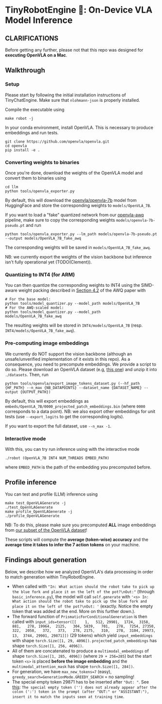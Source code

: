 # TinyRobotEngine 🤖: On-Device VLA Model Inference

## CLARIFICATIONS

Before getting any further, please not that this repo was designed for **executing OpenVLA on a Mac**.

## Walkthrough

### Setup

Please start by following the initial installation instructions of TinyChatEngine. Make sure that `nlohmann-json` is properly installed.

Compile the executable using
```shell
make robot -j
```

In your conda environment, install OpenVLA. This is necessary to produce embeddings and run tests.
```shell
git clone https://github.com/openvla/openvla.git
cd openvla
pip install -e .
```

### Converting weights to binaries

Once you're done, download the weights of the OpenVLA model and convert them to binaries using
```shell
cd llm 
python tools/openvla_exporter.py
```

By default, this will download the [openvla/openvla-7b](https://huggingface.co/openvla/openvla-7b) model from HuggingFace and store the corresponding weights to `models/OpenVLA_7B`.

If you want to load a "fake" quantized network from our [openvla-awq](https://github.com/seanxzhan/llm-awq) pipeline, make sure to copy the corresponding weights `models/openvla-7b-pseudo.pt` and run
```shell
python tools/openvla_exporter.py --lm_path models/openvla-7b-pseudo.pt --output models/OpenVLA_7B_fake_awq
```
The corresponding weights will be saved in `models/OpenVLA_7B_fake_awq`.

NB: we currently export the weights of the vision backbone but inference isn't fully operational yet (TODO(Clement)).

### Quantizing to INT4 (for ARM)

You can then quantize the corresponding weights to INT4 using the SIMD-aware weight packing described in [Section 4.2](https://arxiv.org/pdf/2306.00978) of the AWQ paper with
```shell
# For the base model:
python tools/model_quantizer.py --model_path models/OpenVLA_7B
# For the AWQ-scaled model:
python tools/model_quantizer.py --model_path models/OpenVLA_7B_fake_awq
```
The resulting weights will be stored in `INT4/models/OpenVLA_7B` (resp. `INT4/models/OpenVLA_7B_fake_awq`).

### Pre-computing image embeddings

We currently do NOT support the vision backbone (although an unsafe/unverified implementation of it exists in this repo). As a consequence, you need to precompute embeddings. We provide a script to do so. Please download an OpenVLA dataset (e.g, [this one](https://drive.google.com/file/d/1SVoF6u_8pmx5sPWcj4bXETbRlflmFlbZ/view?usp=drive_link)) and unzip it into `./datasets`. Then, run
```shell
python tools/openvla/export_image_tokens_dataset.py (--hf_path {HF_PATH} --n_max {NB_DATAPOINTS} --dataset_name {DATASET_NAME} --output {OUTPUT_PATH})
```

By default, this will export embeddings as `embeds/OpenVLA_7B/0000_projected_patch_embeddings.bin` (where `0000` corresponds to a data point). 
NB: we also export other embeddings for unit tests (use `--export_logits` to get the corresponding logits).

If you want to export the full dataset, use `--n_max -1`.

### Interactive mode

With this, you can try run inference using with the interactive mode
```shell
./robot (OpenVLA_7B INT4 NUM_THREADS EMBED_PATH)
```
where `EMBED_PATH` is the path of the embedding you precomputed before.

## Profile inference

You can test and profile (LLM) inference using
```shell
make test_OpenVLAGenerate -j
./test_OpenVLAGenerate
make profile_OpenVLAGenerate -j
./profile_OpenVLAGenerate
```

NB: To do this, please make sure you precomputed **ALL** image embeddings from [our subset of the OpenVLA dataset](https://drive.google.com/file/d/1SVoF6u_8pmx5sPWcj4bXETbRlflmFlbZ/view?usp=drive_link)!

These scripts will compute the **average (token-wise) accuracy** and the **average time it takes to infer the 7 action tokens** on your machine.

## Findings about generation

Below, we describe how we analyzed OpenVLA's data processing in order to match generation within TinyRobotEngine.

* When called with `"In: What action should the robot take to pick up the blue fork and place it on the left of the pot?\nOut:"` (through `basic_inference.py`), the model will call `self.generate` with `'<s> In: What action should the robot take to pick up the blue fork and place it on the left of the pot?\nOut: '` (exactly. Notice the empty token that was added at the end. More on this further down.).
* The forward function of `PrismaticForConditionalGeneration` is then called with `input_ids=tensor([[    1,   512, 29901,  1724,  3158,   881,   278, 19964,  2125,   304,
          5839,   701,   278,  7254, 27350,   322,  2058,   372,   373,   278,
          2175,   310,   278,  3104, 29973,    13,  3744, 29901, 29871]])` (29 tokens) which yield `input_embeddings` with shape `torch.Size([1, 29, 4096])`. `projected_patch_embeddings` has shape `torch.Size([1, 256, 4096])`.
* All of them are concatenated to produce a `multimodal_embeddings` of shape `torch.Size([1, 285, 4096])` (where `29 + 256=285`) but the start token `<s>` is placed **before the image embedding** and the `multimodal_attention_mask` has shape `torch.Size([1, 284])`.
* For generation, we have `max_new_tokens=7` (easy), `greedy_search=GenerationMode.GREEDY_SEARCH` = no sampling!
* The special empty token 29871 has to be inserted after `"Out: "`. See [this](https://github.com/openvla/openvla/blob/0214a0c7c09942fb8e0ec3c3948c00e4e8949911/prismatic/extern/hf/modeling_prismatic.py#L510): `The special empty token ('') does not already appear after the colon (':') token in the prompt (after "OUT:" or "ASSISTANT:"), insert it to match the inputs seen at training time`.
